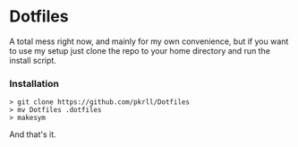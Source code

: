 # Dotfiles
A total mess right now, and mainly for my own convenience, but if you want to use my setup just clone the repo to your home directory and run the install script.

### Installation
```shell
> git clone https://github.com/pkrll/Dotfiles
> mv Dotfiles .dotfiles
> makesym
```

And that's it.
